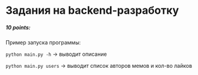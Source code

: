 <h1>Задания на backend-разработку</h1>

<h5>10 points:</h5>

Пример запуска программы: 

```python main.py -h``` -> выводит описание

```python main.py users``` -> выводит список авторов мемов и кол-во лайков
